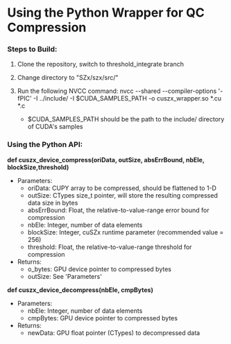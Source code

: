 # Using the Python Wrapper for QC Compression
### Steps to Build:
1. Clone the repository, switch to threshold_integrate branch

2. Change directory to "SZx/szx/src/"

3. Run the following NVCC command:
nvcc --shared --compiler-options '-fPIC' -I ../include/ -I $CUDA_SAMPLES_PATH -o cuszx_wrapper.so *.cu *.c

    - $CUDA_SAMPLES_PATH should be the path to the include/ directory of CUDA's samples

### Using the Python API:
**def cuszx_device_compress(oriData, outSize, absErrBound, nbEle, blockSize,threshold)**
- Parameters:
    - oriData: CUPY array to be compressed, should be flattened to 1-D
    - outSize: CTypes size_t pointer, will store the resulting compressed data size in bytes
    - absErrBound: Float, the relative-to-value-range error bound for compression
    - nbEle: Integer, number of data elements
    - blockSize: Integer, cuSZx runtime parameter (recommended value = 256)
    - threshold: Float, the relative-to-value-range threshold for compression
- Returns:
    - o_bytes: GPU device pointer to compressed bytes
    - outSize: See 'Parameters'

**def cuszx_device_decompress(nbEle, cmpBytes)**
- Parameters:
    - nbEle: Integer, number of data elements
    - cmpBytes: GPU device pointer to compressed bytes
- Returns:
    - newData: GPU float pointer (CTypes) to decompressed data